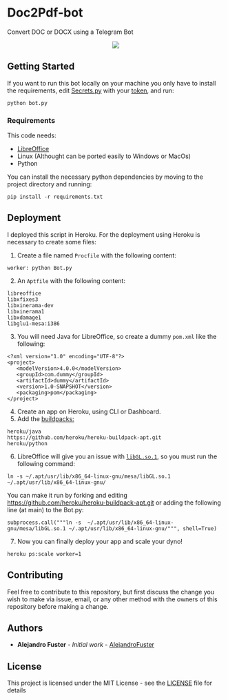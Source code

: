 # Doc2Pdf-bot

Convert DOC or DOCX using a Telegram Bot

<p align="center">
  <img src="https://user-images.githubusercontent.com/9201111/44165000-e2466380-a0c7-11e8-9d32-07b5203bdb7c.PNG">
</p>


## Getting Started

If you want to run this bot locally on your machine you only have to install the requirements, edit [Secrets.py](Secrets.py) with your [token](https://core.telegram.org/bots/faq#how-do-i-create-a-bot), and run: 

`python bot.py`

### Requirements

This code needs:

* [LibreOffice](https://libreoffice.org/)
* Linux (Althought can be ported easily to Windows or MacOs)
* Python

You can install the necessary python dependencies by moving to the project directory and running:
```
pip install -r requirements.txt
```

## Deployment

I deployed this script in Heroku. For the deployment using Heroku is necessary to create some files: 

1. Create a file named `Procfile` with the following content:
```
worker: python Bot.py	
```
2. An `Aptfile` with the following content:
```
libreoffice
libxfixes3
libxinerama-dev
libxinerama1
libxdamage1
libglu1-mesa:i386
``` 
3. You will need Java for LibreOffice, so create a dummy `pom.xml` like the following:
```
<?xml version="1.0" encoding="UTF-8"?>
<project>
   <modelVersion>4.0.0</modelVersion>
   <groupId>com.dummy</groupId>
   <artifactId>dummy</artifactId>
   <version>1.0-SNAPSHOT</version>
   <packaging>pom</packaging>
</project>
```
4. Create an app on Heroku, using CLI or Dashboard.
5. Add the [buildpacks:](https://devcenter.heroku.com/articles/buildpacks)
```
heroku/java
https://github.com/heroku/heroku-buildpack-apt.git
heroku/python
 ```
6. LibreOffice will give you an issue with [`libGL.so.1`](https://github.com/rishihahs/heroku-buildpack-libreoffice/issues/13), so you must run the following command:
```
ln -s ~/.apt/usr/lib/x86_64-linux-gnu/mesa/libGL.so.1 ~/.apt/usr/lib/x86_64-linux-gnu/
```
You can make it run by forking and editing https://github.com/heroku/heroku-buildpack-apt.git or adding the following line (at main) to the Bot.py:
```
subprocess.call("""ln -s  ~/.apt/usr/lib/x86_64-linux-gnu/mesa/libGL.so.1 ~/.apt/usr/lib/x86_64-linux-gnu/""", shell=True)
```

7. Now you can finally deploy your app and scale your dyno!
```
heroku ps:scale worker=1
```

## Contributing

Feel free to contribute to this repository, but first discuss the change you wish to make via issue, email, or any other method with the owners of this repository before making a change.

## Authors

* **Alejandro Fuster** - *Initial work* - [AlejandroFuster](https://github.com/alejandrofuster)

## License

This project is licensed under the MIT License - see the [LICENSE](LICENSE) file for details

